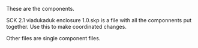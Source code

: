 These are the components.

SCK 2.1 viadukaduk enclosure 1.0.skp is a file with all the componnents put together. Use this to make coordinated changes.

Other files are single component files.
